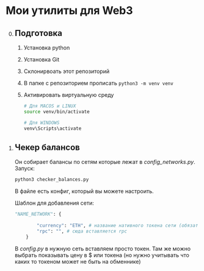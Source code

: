 # Мои утилиты для Web3

0. ## Подготовка
    1. Установка python
    2. Установка Git
    3. Склонирвоать этот репозиторий
    4. В папке с репозиторием прописать ```python3 -m venv venv```
    5. Активировать виртуальную среду
        ```bash
        # Для MACOS и LINUX
        source venv/bin/activate
        ```

        ```PowerShell    
        # Для WINDOWS
        venv\Scripts\activate 
        ```

1. ## Чекер балансов  
    Он собирает балансы по сетям которые лежат в _config_networks.py_.   
    Запуск:
    ```python
    python3 checker_balances.py
    ```
    В файле есть конфиг, который вы можете настроить.  
    
    Шаблон для добавления сети:
    ```python
    "NAME_NETWORK": {
            
            "currency": "ETH", # название нативного токена сети (обязательно капсом)
            "rpc": "", # сюда вставляется rpc
        }
    ```
    В *config.py* в нужную сеть вставляем просто токен. Там же можно выбрать показывать цену в $ или токена (но нужно учитывать что каких то токеном может не быть на обменнике)